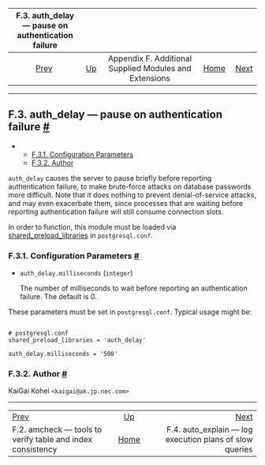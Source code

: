 <!--?xml version="1.0" encoding="UTF-8" standalone="no"?-->

|                 F.3. auth\_delay — pause on authentication failure                 |                                                                             |                                                        |                                                       |                                                                                      |
| :--------------------------------------------------------------------------------: | :-------------------------------------------------------------------------- | :----------------------------------------------------: | ----------------------------------------------------: | -----------------------------------------------------------------------------------: |
| [Prev](amcheck.html "F.2. amcheck — tools to verify table and index consistency")  | [Up](contrib.html "Appendix F. Additional Supplied Modules and Extensions") | Appendix F. Additional Supplied Modules and Extensions | [Home](index.html "PostgreSQL 17devel Documentation") |  [Next](auto-explain.html "F.4. auto_explain — log execution plans of slow queries") |

***

## F.3. auth\_delay — pause on authentication failure [#](#AUTH-DELAY)

*   *   [F.3.1. Configuration Parameters](auth-delay.html#AUTH-DELAY-CONFIGURATION-PARAMETERS)
    *   [F.3.2. Author](auth-delay.html#AUTH-DELAY-AUTHOR)

[]()

`auth_delay` causes the server to pause briefly before reporting authentication failure, to make brute-force attacks on database passwords more difficult. Note that it does nothing to prevent denial-of-service attacks, and may even exacerbate them, since processes that are waiting before reporting authentication failure will still consume connection slots.

In order to function, this module must be loaded via [shared\_preload\_libraries](runtime-config-client.html#GUC-SHARED-PRELOAD-LIBRARIES) in `postgresql.conf`.

### F.3.1. Configuration Parameters [#](#AUTH-DELAY-CONFIGURATION-PARAMETERS)

*   `auth_delay.milliseconds` (`integer`)[]()

    The number of milliseconds to wait before reporting an authentication failure. The default is 0.

These parameters must be set in `postgresql.conf`. Typical usage might be:

```

# postgresql.conf
shared_preload_libraries = 'auth_delay'

auth_delay.milliseconds = '500'
```

### F.3.2. Author [#](#AUTH-DELAY-AUTHOR)

KaiGai Kohei `<kaigai@ak.jp.nec.com>`

***

|                                                                                    |                                                                             |                                                                                      |
| :--------------------------------------------------------------------------------- | :-------------------------------------------------------------------------: | -----------------------------------------------------------------------------------: |
| [Prev](amcheck.html "F.2. amcheck — tools to verify table and index consistency")  | [Up](contrib.html "Appendix F. Additional Supplied Modules and Extensions") |  [Next](auto-explain.html "F.4. auto_explain — log execution plans of slow queries") |
| F.2. amcheck — tools to verify table and index consistency                         |            [Home](index.html "PostgreSQL 17devel Documentation")            |                             F.4. auto\_explain — log execution plans of slow queries |
